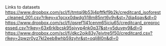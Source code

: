 Links to datasets
https://www.dropbox.com/scl/fi/tmtqi9b53j4pftfkf9b2k/creditcard_isoforest_cleaned_001.csv?rlkey=x1gcxx0dwdg1j18m85nrt6v9v&st=7dia4qav&dl=0
https://www.dropbox.com/scl/fi/qsref1l41cenm65iciu65/creditcard_preprocessed.csv?rlkey=63x6rklbcsk95sjvyp4nk0q37&st=y5duvey9&dl=0
https://www.dropbox.com/scl/fi/dkc2oik83y7eivtre5f50/creditcard.csv?rlkey=2pwzr0yz7kl2eeb8whb59zyhr&st=oqli8l0n&dl=0